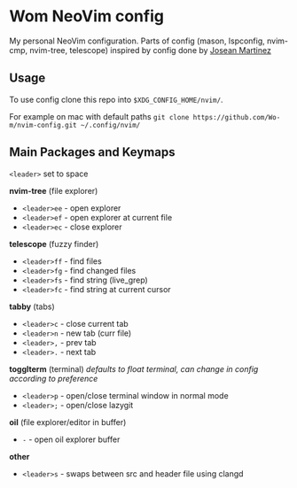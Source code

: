 # Wom NeoVim config
My personal NeoVim configuration. Parts of config (mason, lspconfig, nvim-cmp, nvim-tree, telescope) inspired by config done by [Josean Martinez](https://www.youtube.com/@joseanmartinez)

## Usage
To use config clone this repo into `$XDG_CONFIG_HOME/nvim/`.

For example on mac with default paths `git clone https://github.com/Wo-m/nvim-config.git ~/.config/nvim/`

## Main Packages and Keymaps
`<leader>` set to space

**nvim-tree** (file explorer)
- `<leader>ee` - open explorer
- `<leader>ef` - open explorer at current file
- `<leader>ec` - close explorer

**telescope** (fuzzy finder)
- `<leader>ff` - find files
- `<leader>fg` - find changed files
- `<leader>fs` - find string (live_grep)
- `<leader>fc` - find string at current cursor

**tabby** (tabs)
- `<leader>c` - close current tab
- `<leader>n` - new tab (curr file)
- `<leader>,` - prev tab
- `<leader>.` - next tab

**togglterm** (terminal)
_defaults to float terminal, can change in config according to preference_
- `<leader>p` - open/close terminal window in normal mode
- `<leader>;` - open/close lazygit

**oil** (file explorer/editor in buffer)
- `-` - open oil explorer buffer

**other**
- `<leader>s` - swaps between src and header file using clangd


